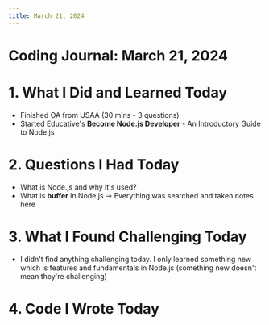 ```yaml
---
title: March 21, 2024
---
```


# Coding Journal: March 21, 2024

# 1. What I Did and Learned Today
- Finished OA from USAA (30 mins - 3 questions)
- Started Educative's <b>Become Node.js Developer</b> - An Introductory Guide to Node.js

# 2. Questions I Had Today
- What is Node.js and why it's used? 
- What is <b>buffer</b> in Node.js
&rarr; Everything was searched and taken notes here

# 3. What I Found Challenging Today
- I didn't find anything challenging today. I only learned something new which is features and fundamentals in Node.js (something new doesn't mean they're challenging)

# 4. Code I Wrote Today

